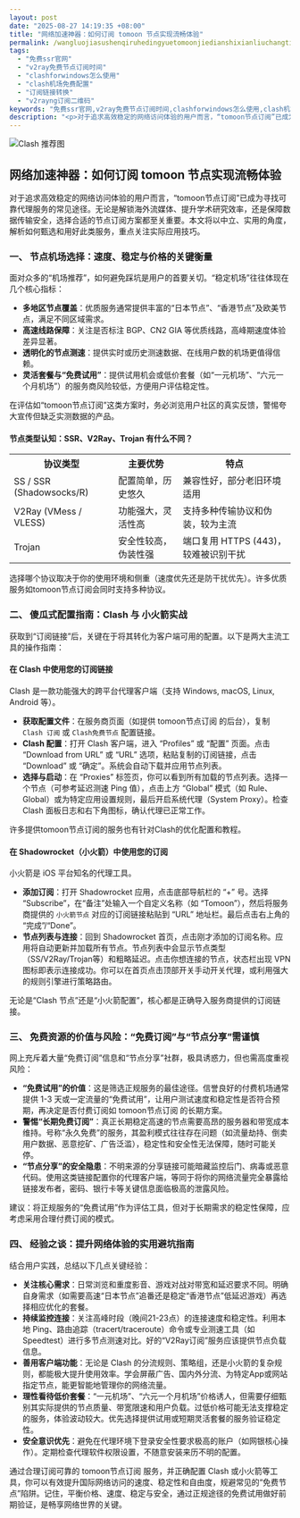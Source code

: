 ```yaml
---
layout: post
date: "2025-08-27 14:19:35 +08:00"
title: "网络加速神器：如何订阅 tomoon 节点实现流畅体验"
permalink: /wangluojiasushenqiruhedingyuetomoonjiedianshixianliuchangtiyan/
tags:
  - "免费ssr官网"
  - "v2ray免费节点订阅时间"
  - "clashforwindows怎么使用"
  - "clash机场免费配置"
  - "订阅链接转换"
  - "v2rayng订阅二维码"
keywords: "免费ssr官网,v2ray免费节点订阅时间,clashforwindows怎么使用,clash机场免费配置,订阅链接转换,v2rayng订阅二维码"
description: "<p>对于追求高效稳定的网络访问体验的用户而言，“tomoon节点订阅”已成为寻找可靠代理服务的常见途径。无论是解锁海外流媒体、提升学术研究效率，还是保障数据传输安全，选择合适的节点订阅方案都至关重要。本文将以中立、实用的角度，解析如何甄选和用好此类服务，重点关注实际应用技巧。</p>"
---
```


![Clash 推荐图](https://clashjd.github.io/assets/img/小火箭节点推荐.png)

## 网络加速神器：如何订阅 tomoon 节点实现流畅体验

<p>对于追求高效稳定的网络访问体验的用户而言，“tomoon节点订阅”已成为寻找可靠代理服务的常见途径。无论是解锁海外流媒体、提升学术研究效率，还是保障数据传输安全，选择合适的节点订阅方案都至关重要。本文将以中立、实用的角度，解析如何甄选和用好此类服务，重点关注实际应用技巧。</p>
<h3>一、 节点机场选择：速度、稳定与价格的关键衡量</h3>
<p>面对众多的“机场推荐”，如何避免踩坑是用户的首要关切。“稳定机场”往往体现在几个核心指标：</p>
<ul>
<li><strong>多地区节点覆盖</strong>：优质服务通常提供丰富的“日本节点”、“香港节点”及欧美节点，满足不同区域需求。</li>
<li><strong>高速线路保障</strong>：关注是否标注 BGP、CN2 GIA 等优质线路，高峰期速度体验差异显著。</li>
<li><strong>透明化的节点测速</strong>：提供实时或历史测速数据、在线用户数的机场更值得信赖。</li>
<li><strong>灵活套餐与“免费试用”</strong>：提供试用机会或低价套餐（如“一元机场”、“六元一个月机场”）的服务商风险较低，方便用户评估稳定性。</li>
</ul>
<p>在评估如“tomoon节点订阅”这类方案时，务必浏览用户社区的真实反馈，警惕夸大宣传但缺乏实测数据的产品。</p>
<h4>节点类型认知：SSR、V2Ray、Trojan 有什么不同？</h4>
<table>
<tr><th>协议类型</th><th>主要优势</th><th>特点</th></tr>
<tr><td>SS / SSR (Shadowsocks/R)</td><td>配置简单，历史悠久</td><td>兼容性好，部分老旧环境适用</td></tr>
<tr><td>V2Ray (VMess / VLESS)</td><td>功能强大，灵活性高</td><td>支持多种传输协议和伪装，较为主流</td></tr>
<tr><td>Trojan</td><td>安全性较高，伪装性强</td><td>端口复用 HTTPS (443)，较难被识别干扰</td></tr>
</table>
<p>选择哪个协议取决于你的使用环境和侧重（速度优先还是防干扰优先）。许多优质服务如tomoon节点订阅会同时支持多种协议。</p>
<h3>二、 傻瓜式配置指南：Clash 与 小火箭实战</h3>
<p>获取到“订阅链接”后，关键在于将其转化为客户端可用的配置。以下是两大主流工具的操作指南：</p>
<h4>在 Clash 中使用您的订阅链接</h4>
<p>Clash 是一款功能强大的跨平台代理客户端（支持 Windows, macOS, Linux, Android 等）。</p>
<ul>
<li><strong>获取配置文件</strong>：在服务商页面（如提供 tomoon节点订阅 的后台），复制 <code>Clash 订阅</code> 或 <code>Clash免费节点</code> 配置链接。</li>
<li><strong>Clash 配置</strong>：打开 Clash 客户端，进入 “Profiles” 或 “配置” 页面。点击 “Download from URL” 或 “URL” 选项，粘贴复制的订阅链接，点击 “Download” 或 “确定”。系统会自动下载并应用节点列表。</li>
<li><strong>选择与启动</strong>：在 “Proxies” 标签页，你可以看到所有加载的节点列表。选择一个节点（可参考延迟测速 Ping 值），点击上方 “Global” 模式（如 Rule、Global）或为特定应用设置规则，最后开启系统代理（System Proxy）。检查 Clash 面板日志和右下角图标，确认代理已正常工作。</li>
</ul>
<p>许多提供tomoon节点订阅的服务也有针对Clash的优化配置和教程。</p>
<h4>在 Shadowrocket（小火箭）中使用您的订阅</h4>
<p>小火箭是 iOS 平台知名的代理工具。</p>
<ul>
<li><strong>添加订阅</strong>：打开 Shadowrocket 应用，点击底部导航栏的 “+” 号。选择 “Subscribe”，在“备注”处输入一个自定义名称（如 “Tomoon”），然后将服务商提供的 <code>小火箭节点</code> 对应的订阅链接粘贴到 “URL” 地址栏。最后点击右上角的 “完成”/“Done”。</li>
<li><strong>节点列表与连接</strong>：回到 Shadowrocket 首页，点击刚才添加的订阅名称。应用将自动更新并加载所有节点。节点列表中会显示节点类型（SS/V2Ray/Trojan等）和粗略延迟。点击你想连接的节点，状态栏出现 VPN 图标即表示连接成功。你可以在首页点击顶部开关手动开关代理，或利用强大的规则引擎进行策略路由。</li>
</ul>
<p>无论是“Clash 节点”还是“小火箭配置”，核心都是正确导入服务商提供的订阅链接。</p>
<h3>三、 免费资源的价值与风险：“免费订阅”与“节点分享”需谨慎</h3>
<p>网上充斥着大量“免费订阅”信息和“节点分享”社群，极具诱惑力，但也需高度重视风险：</p>
<ul>
<li><strong>“免费试用”的价值</strong>：这是筛选正规服务的最佳途径。信誉良好的付费机场通常提供 1-3 天或一定流量的“免费试用”，让用户测试速度和稳定性是否符合预期，再决定是否付费订阅如 tomoon节点订阅 的长期方案。</li>
<li><strong>警惕“长期免费订阅”</strong>：真正长期稳定高速的节点需要高昂的服务器和带宽成本维持。号称“永久免费”的服务，其盈利模式往往存在问题（如流量劫持、倒卖用户数据、恶意挖矿、广告泛滥），稳定性和安全性无法保障，随时可能关停。</li>
<li><strong>“节点分享”的安全隐患</strong>：不明来源的分享链接可能暗藏监控后门、病毒或恶意代码。使用这类链接配置你的代理客户端，等同于将你的网络流量完全暴露给链接发布者，密码、银行卡等关键信息面临极高的泄露风险。</li>
</ul>
<p>建议：将正规服务的“免费试用”作为评估工具，但对于长期需求的稳定性保障，应考虑采用合理付费订阅的模式。</p>
<h3>四、 经验之谈：提升网络体验的实用避坑指南</h3>
<p>结合用户实践，总结以下几点关键经验：</p>
<ul>
<li><strong>关注核心需求</strong>：日常浏览和重度影音、游戏对战对带宽和延迟要求不同。明确自身需求（如需要高速“日本节点”追番还是稳定“香港节点”低延迟游戏）再选择相应优化的套餐。</li>
<li><strong>持续监控连接</strong>：关注高峰时段（晚间21-23点）的连接速度和稳定性。利用本地 Ping、路由追踪（tracert/traceroute）命令或专业测速工具（如 Speedtest）进行多节点测速对比。好的“V2Ray订阅”服务应该提供节点负载信息。</li>
<li><strong>善用客户端功能</strong>：无论是 Clash 的分流规则、策略组，还是小火箭的复杂规则，都能极大提升使用效率。学会屏蔽广告、国内外分流、为特定App或网站指定节点，能更智能地管理你的网络流量。</li>
<li><strong>理性看待低价套餐</strong>：“一元机场”、“六元一个月机场”价格诱人，但需要仔细甄别其实际提供的节点质量、带宽限速和用户负载。过低价格可能无法支撑稳定的服务，体验波动较大。优先选择提供试用或短期灵活套餐的服务验证稳定性。</li>
<li><strong>安全意识优先</strong>：避免在代理环境下登录安全性要求极高的账户（如网银核心操作）。定期检查代理软件权限设置，不随意安装来历不明的配置。</li>
</ul>
<p>通过合理订阅可靠的 tomoon节点订阅 服务，并正确配置 Clash 或小火箭等工具，你可以有效提升国际网络访问的速度、稳定性和自由度，规避常见的“免费节点”陷阱。记住，平衡价格、速度、稳定与安全，通过正规途径的免费试用做好前期验证，是畅享网络世界的关键。</p>